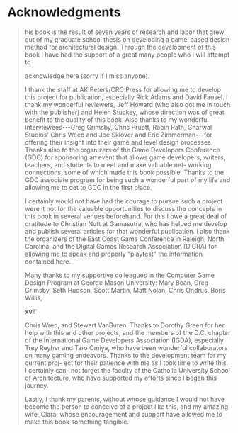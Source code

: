 # Acknowledgments

> his book is the result of seven years of research and labor that grew
> out of my graduate school thesis on developing a game-based design
> method for architectural design. Through the development of this book
> I have had the support of a great many people who I will attempt to
>
> acknowledge here (sorry if I miss anyone).
>
> I thank the staff at AK Peters/CRC Press for allowing me to develop
> this project for publication, especially Rick Adams and David Fausel.
> I thank my wonderful reviewers, Jeff Howard (who also got me in touch
> with the publisher) and Helen Stuckey, whose direction was of great
> benefit to the quality of this book. Also thanks to my wonderful
> interviewees---Greg Grimsby, Chris Pruett, Robin Rath, Gnarwal
> Studios' Chris Weed and Joe Sklover and Eric Zimmerman---for offering
> their insight into their game and level design processes. Thanks also
> to the organizers of the Game Developers Conference (GDC) for
> sponsoring an event that allows game developers, writers, teachers,
> and students to meet and make valuable net- working connections, some
> of which made this book possible. Thanks to the GDC associate program
> for being such a wonderful part of my life and allowing me to get to
> GDC in the first place.
>
> I certainly would not have had the courage to pursue such a project
> were it not for the valuable opportunities to discuss the concepts in
> this book in several venues beforehand. For this I owe a great deal of
> gratitude to Christian Nutt at Gamasutra, who has helped me develop
> and publish several articles for that wonderful publication. I also
> thank the organizers of the East Coast Game Conference in Raleigh,
> North Carolina, and the Digital Games Research Association (DiGRA) for
> allowing me to speak and properly "playtest" the information contained
> here.
>
> Many thanks to my supportive colleagues in the Computer Game Design
> Program at George Mason University: Mary Bean, Greg Grimsby, Seth
> Hudson, Scott Martin, Matt Nolan, Chris Ondrus, Boris Willis,
>
> **xvii**
>
> Chris Wren, and Stewart VanBuren. Thanks to Dorothy Green for her help
> with this and other projects, and the members of the D.C. chapter of
> the International Game Developers Association (IGDA), especially Trey
> Reyher and Taro Omiya, who have been wonderful collaborators on many
> gaming endeavors. Thanks to the development team for my current proj-
> ect for their patience with me as I took time to write this. I
> certainly can- not forget the faculty of the Catholic University
> School of Architecture, who have supported my efforts since I began
> this journey.
>
> Lastly, I thank my parents, without whose guidance I would not have
> become the person to conceive of a project like this, and my amazing
> wife, Clara, whose encouragement and support have allowed me to make
> this book something tangible.

